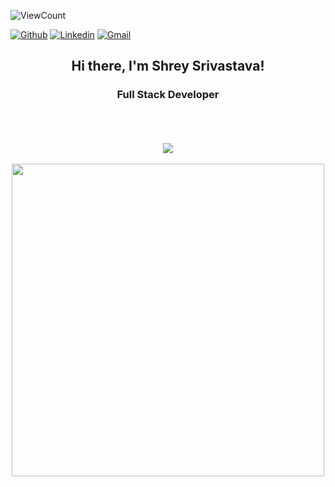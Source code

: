 ![ViewCount](https://views.whatilearened.today/views/github/shrey2506/shrey2506.svg?cache=remove)

[![Github](https://img.shields.io/badge/-Github-333?style=flat&logo=Github&logoColor=white)](https://github.com/shrey2506)
[![Linkedin](https://img.shields.io/badge/-LinkedIn-blue?style=flat&logo=Linkedin&logoColor=white)](linkedin.com/in/shrey-s-b22762116/)
[![Gmail](https://img.shields.io/badge/-Gmail-c14438?style=flat&logo=Gmail&logoColor=white)](mailto:shreysrivastava20@gmail.com)


<div align="center">
  <h2>Hi there, I'm Shrey Srivastava! </h2>
  <h3>Full Stack Developer </h3>
<br>
<br>
<br>
<img src="https://github-readme-stats.vercel.app/api?username=shrey2506&&show_icons=true&title_color=ffffff&icon_color=bb2acf&text_color=daf7dc&bg_color=151515"  />

<br>
<br>
<a href="https://github.com/shrey2506?tab=repositories">
<img width="500px" src="https://github-readme-stats.anuraghazra1.vercel.app/api/top-langs/?username=shrey2506&&show_icons=true&title_color=ffffff&icon_color=bb2acf&text_color=daf7dc&bg_color=151515" />
</a>
<br>
<br>


</div>


